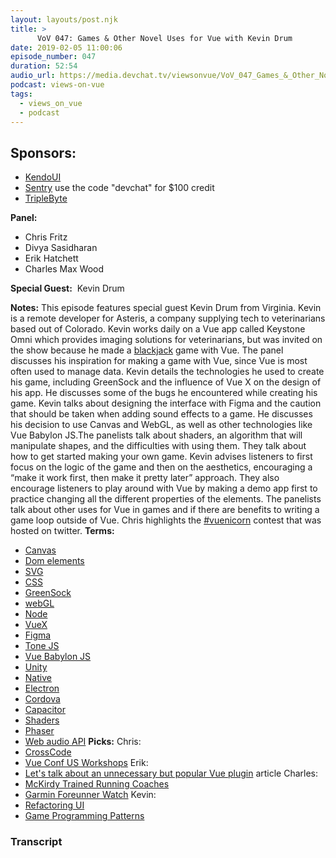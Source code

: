 ```yaml
---
layout: layouts/post.njk
title: >
      VoV 047: Games & Other Novel Uses for Vue with Kevin Drum
date: 2019-02-05 11:00:06
episode_number: 047
duration: 52:54
audio_url: https://media.devchat.tv/viewsonvue/VoV_047_Games_&_Other_Novel_Uses_for_Vue_with_Kevin_Drum.mp3
podcast: views-on-vue
tags: 
  - views_on_vue
  - podcast
---
```


## **Sponsors:**

- [KendoUI](https://www.telerik.com/kendo-ui?utm_medium=social-paid&utm_source=devchattv&utm_campaign=kendo-ui-awareness-jsjabber)
- [Sentry](http://sentry.io)&nbsp;use the code "devchat" for $100 credit
- [TripleByte](https://triplebyte.com/vue)

**Panel:**

- Chris Fritz
- Divya Sasidharan
- Erik Hatchett
- Charles Max Wood 

**Special Guest:** &nbsp;Kevin Drum

**Notes:** This episode features special guest Kevin Drum from Virginia. Kevin is a remote developer for Asteris, a company supplying tech to veterinarians based out of Colorado. Kevin works daily on a Vue app called Keystone Omni which provides imaging solutions for veterinarians, but was invited on the show because he made a [blackjack](https://github.com/kevinlee...) game with Vue. The panel discusses his inspiration for making a game with Vue, since Vue is most often used to manage data. Kevin details the technologies he used to create his game, including GreenSock and the influence of Vue X on the design of his app. He discusses some of the bugs he encountered while creating his game. Kevin talks about designing the interface with Figma and the caution that should be taken when adding sound effects to a game. He discusses his decision to use Canvas and WebGL, as well as other technologies like Vue Babylon JS.The panelists talk about shaders, an algorithm that will manipulate shapes, and the difficulties with using them. They talk about how to get started making your own game. Kevin advises listeners to first focus on the logic of the game and then on the aesthetics, encouraging a “make it work first, then make it pretty later” approach. They also encourage listeners to play around with Vue by making a demo app first to practice changing all the different properties of the elements. The panelists talk about other uses for Vue in games and if there are benefits to writing a game loop outside of Vue. Chris highlights the [#vuenicorn](https://twitter.com/search?q=%23vuenicorn&src=typd) contest that was hosted on twitter. **Terms:**
- [Canvas](https://github.com/CanvasPod/Canvas)
- [Dom elements](https://www.w3schools.com/js/js_htmldom_elements.asp)
- [SVG](https://www.w3schools.com/graphics/svg_intro.asp)
- [CSS](https://www.w3schools.com/css/)
- [GreenSock](https://greensock.com/)
- [webGL](https://github.com/gpjt/webgl-lessons)
- [Node](https://nodejs.org/)
- [VueX](https://github.com/vuejs/vuex)
- [Figma](https://www.figma.com/)
- [Tone JS](https://tonejs.github.io/)
- [Vue Babylon JS](https://github.com/Beg-in/vue-babylonjs)
- [Unity](https://unity.com/)
- [Native](https://github.com/NativeScript/NativeScript)
- [Electron](https://electronjs.org/)
- [Cordova](https://github.com/apache/cordova-js)
- [Capacitor](https://github.com/ionic-team/capacitor)
- [Shaders](http://shadersmods.com/category/popular-shaders/)
- [Phaser](https://github.com/photonstorm/phaser)
- [Web audio API](https://github.com/WebAudio/web-audio-api)
**Picks:** Chris:
- [CrossCode](http://www.cross-code.com/)
- [Vue Conf US Workshops](https://us.vuejs.org/workshops/)
Erik:
- [Let's talk about an unnecessary but popular Vue plugin](https://dev.to/heftyhead/lets-talk-about-an-unnecessary-but-popular-vue-plugin-1ied) article
Charles:
- [McKirdy Trained Running Coaches](https://mckirdytrained.com/)
- [Garmin Foreunner Watch](https://explore.garmin.com/en-US/forerunner/)
Kevin:
- [Refactoring UI](https://refactoringui.com/book/)
- [Game Programming Patterns](https://www.amazon.com/Game-Programming-Patterns-Robert-Nystrom/dp/0990582906/ref=sr_1_1?ie=UTF8&qid=1548462018&sr=8-1&linkCode=ll1&tag=devchattv-20&linkId=f06bfe7482dca8bb751ed6d7cc86e2ab&language=en_US)


### Transcript


